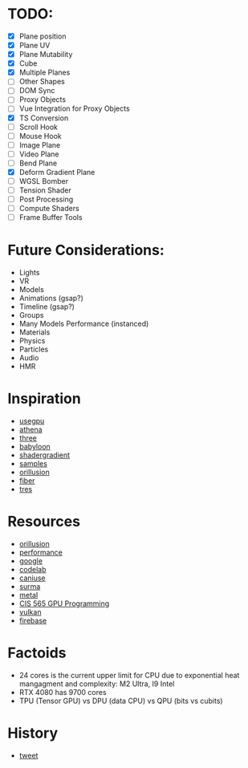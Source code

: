 # TODO:

-   [x] Plane position
-   [x] Plane UV
-   [x] Plane Mutability
-   [x] Cube
-   [x] Multiple Planes
-   [ ] Other Shapes
-   [ ] DOM Sync
-   [ ] Proxy Objects
-   [ ] Vue Integration for Proxy Objects
-   [x] TS Conversion
-   [ ] Scroll Hook
-   [ ] Mouse Hook
-   [ ] Image Plane
-   [ ] Video Plane
-   [ ] Bend Plane
-   [x] Deform Gradient Plane
-   [ ] WGSL Bomber
-   [ ] Tension Shader
-   [ ] Post Processing
-   [ ] Compute Shaders
-   [ ] Frame Buffer Tools

# Future Considerations:

-   Lights
-   VR
-   Models
-   Animations (gsap?)
-   Timeline (gsap?)
-   Groups
-   Many Models Performance (instanced)
-   Materials
-   Physics
-   Particles
-   Audio
-   HMR

# Inspiration

-   [usegpu](usegpu.live/)
-   [athena](athena.js.org)
-   [three](threejs.org/docs/)
-   [babyloon](https://github.com/BabylonJS/Babylon.js/blob/master/packages/dev/core/src/Meshes/Builders/planeBuilder.ts)
-   [shadergradient](https://www.shadergradient.co/)
-   [samples](https://webgpu.github.io/webgpu-samples/?sample=rotatingCube#main.ts)
-   [orillusion](https://orillusion.github.io/orillusion-webgpu-samples/#cubesRenderBundle)
-   [fiber](https://docs.pmnd.rs/react-three-fiber/getting-started/introduction)
-   [tres](https://tresjs.org/)

# Resources

-   [orillusion](https://www.youtube.com/watch?v=9O2of-IjJos&list=PLVHfUzm5DIVCZxjmaZsBXEXoohzSqeCnV&index=10)
-   [performance](https://webgpufundamentals.org/webgpu/lessons/webgpu-timing.html)
-   [google](https://thewebshowcase.withgoogle.com/render-heavy-graphics-in-the-browser)
-   [codelab](https://codelabs.developers.google.com/your-first-webgpu-app#0)
-   [caniuse](https://caniuse.com/webgpu)
-   [surma](https://surma.dev/things/webgpu/)
-   [metal](https://devlog.hexops.com/2021/mach-engine-the-future-of-graphics-with-zig/)
-   [CIS 565 GPU Programming](https://www.youtube.com/watch?v=41pC1MLMVdA)
-   [vulkan](https://docs.google.com/presentation/d/1AUfD0xq5GG3SwIoG8JricAzhpHnmTt90MMl-TodWXxU/edit#slide=id.g1617b7e08ed_0_2)
-   [firebase](https://www.youtube.com/watch?v=r5NQecwZs1A)

# Factoids
- 24 cores is the current upper limit for CPU due to exponential heat mangagment and complexity: M2 Ultra, I9 Intel
- RTX 4080 has 9700 cores
- TPU (Tensor GPU) vs DPU (data CPU) vs QPU (bits vs cubits)

# History
- [tweet](https://x.com/MorkSamuel/status/1777250185791312119)
